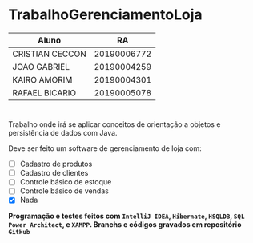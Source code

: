 # TrabalhoGerenciamentoLoja

| Aluno           | RA          |
|-----------------|-------------|
| CRISTIAN CECCON | 20190006772 |
| JOAO GABRIEL    | 20190004259 |
| KAIRO AMORIM    | 20190004301 |
| RAFAEL BICARIO  | 20190005078 |
#
Trabalho onde irá se aplicar conceitos de orientação a objetos e persistência de dados com Java.


Deve ser feito um software de gerenciamento de loja com:

- [ ] Cadastro de produtos
- [ ] Cadastro de clientes
- [ ] Controle básico de estoque
- [ ] Controle básico de vendas
- [x] Nada 

**Programação e testes feitos com ```IntelliJ IDEA```, ```Hibernate```, ```HSQLDB```, ```SQL Power Architect```, e ```XAMPP```. Branchs e códigos gravados em repositório ```GitHub```**

